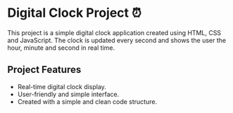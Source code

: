 # Digital Clock Project ⏰

This project is a simple digital clock application created using HTML, CSS and JavaScript. The clock is updated every second and shows the user the hour, minute and second in real time.

## Project Features
- Real-time digital clock display.
- User-friendly and simple interface.
- Created with a simple and clean code structure.
